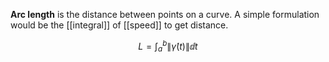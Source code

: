 **Arc length** is the distance between points on a curve. A simple formulation would be the [[integral]] of [[speed]] to get distance.

$$
L = \int_a^b \lVert \dot{\gamma}(t) \rVert \dd{t}
$$